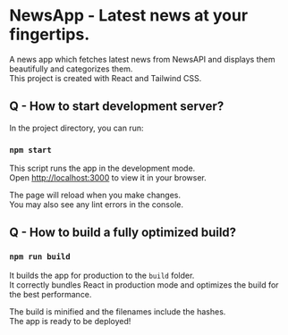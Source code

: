 # NewsApp - Latest news at your fingertips.

A news app which fetches latest news from NewsAPI and displays them beautifully and categorizes them. \
This project is created with React and Tailwind CSS.

## Q - How to start development server?

In the project directory, you can run:

### `npm start`

This script runs the app in the development mode.\
Open [http://localhost:3000](http://localhost:3000) to view it in your browser.

The page will reload when you make changes.\
You may also see any lint errors in the console.

## Q - How to build a fully optimized build?

### `npm run build`

It builds the app for production to the `build` folder.\
It correctly bundles React in production mode and optimizes the build for the best performance.

The build is minified and the filenames include the hashes.\
The app is ready to be deployed!